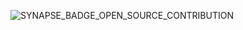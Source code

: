 ![SYNAPSE_BADGE_OPEN_SOURCE_CONTRIBUTION](https://user-images.githubusercontent.com/84579218/215453606-74d23478-40cc-4b0e-8c1c-44dacdeb3370.png)


